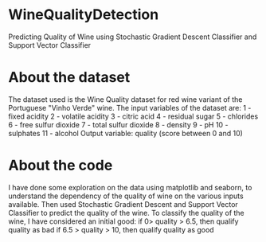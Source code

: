 # WineQualityDetection
Predicting Quality of Wine using Stochastic Gradient Descent Classifier and Support Vector Classifier
 
# About the dataset
The dataset used is the Wine Quality dataset for red wine variant of the Portuguese "Vinho Verde" wine. The input variables of the dataset are:
1 -  fixed acidity 
2 - volatile acidity 
3 - citric acid 
4 - residual sugar 
5 - chlorides 
6 - free sulfur dioxide 
7 - total sulfur dioxide 
8 - density 
9 - pH 
10 - sulphates 
11 - alcohol 
Output variable: 
quality (score between 0 and 10) 

# About the code
I have done some exploration on the data using matplotlib and seaborn, to understand the dependency of the quality of wine on the various inputs available. Then used Stochastic Gradient Descent and Support Vector Classifier to predict the quality of the wine.
To classify the quality of the wine, I have considered an initial good:
if 0> quality > 6.5, then qualify quality as bad
if 6.5 > quality > 10, then qualify quality as good
